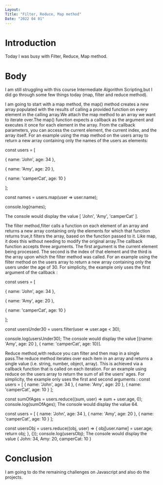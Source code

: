 ```yaml
---
Layout:
Title: "Filter, Reduce, Map method"
Date: "2022 04 01"
---
```


# Introduction
Today I was busy with Filter, Reduce, Map method.

# Body
I am still struggling with this course Intermediate Algorithm Scripting,but I did go through some few things today (map, filter and reduce method).

I am going to start with a map method, the map() method creates a new array populated with the results of calling a provided function on every element in the calling array.We attach the map method to an array we want to iterate over.The map() function expects a callback as the argument and executes it once for each element in the array. From the callback parameters, you can access the current element, the current index, and the array itself.
For an example using the map method on the users array to return a new array containing only the names of the users as elements:

const users = [

  { name: 'John', age: 34 },

  { name: 'Amy', age: 20 },

  { name: 'camperCat', age: 10 }

];

const names = users.map(user => user.name);

console.log(names);

The console would display the value  [ 'John', 'Amy', 'camperCat' ].

The filter method,filter calls a function on each element of an array and returns a new array containing only the elements for which that function returns true,it filters the array, based on the function passed to it. Like map, it does this without needing to modify the original array.The callback function accepts three arguments. The first argument is the current element being processed. The second is the index of that element and the third is the array upon which the filter method was called.
For an example using the filter method on the users array to return a new array containing only the users under the age of 30. For simplicity, the example only uses the first argument of the callback :

const users = [

  { name: 'John', age: 34 },

  { name: 'Amy', age: 20 },

  { name: 'camperCat', age: 10 }

];

const usersUnder30 = users.filter(user => user.age < 30);

console.log(usersUnder30); 
 The console would display the value [{name: 'Amy', age: 20 }, { name: 'camperCat', age: 10}].

 Reduce method,with reduce you can filter and then map in a single pass.The reduce method iterates over each item in an array and returns a single value (i.e. string, number, object, array). This is achieved via a callback function that is called on each iteration.
 For an example using reduce on the users array to return the sum of all the users' ages. For simplicity, the example only uses the first and second arguments :
 const users = [
  { name: 'John', age: 34 },
  { name: 'Amy', age: 20 },
  { name: 'camperCat', age: 10 }
];

const sumOfAges = users.reduce((sum, user) => sum + user.age, 0);
console.log(sumOfAges);
The console would display the value 64.

const users = [
  { name: 'John', age: 34 },
  { name: 'Amy', age: 20 },
  { name: 'camperCat', age: 10 }
];

const usersObj = users.reduce((obj, user) => {
  obj[user.name] = user.age;
  return obj;
}, {});
console.log(usersObj);
The console would display the value { John: 34, Amy: 20, camperCat: 10 }

# Conclusion 
I am going to do the remaining challenges on Javascript and also do the projects.

